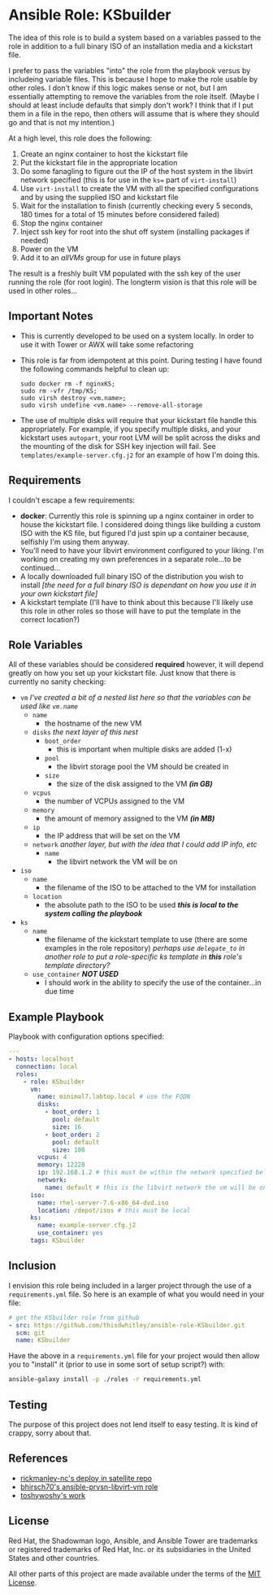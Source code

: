 # Ansible Role: KSbuilder

The idea of this role is to build a system based on a variables passed to the
role in addition to a full binary ISO of an installation media and a kickstart
file.

I prefer to pass the variables "into" the role from the playbook versus by
includeing variable files.  This is because I hope to make the role usable by
other roles.  I don't know if this logic makes sense or not, but I am
essentially attempting to remove the variables from the role itself.  (Maybe I
should at least include defaults that simply don't work?  I think that if I put
them in a file in the repo, then others will assume that is where they should
go and that is not my intention.)

At a high level, this role does the following:

1. Create an nginx container to host the kickstart file
2. Put the kickstart file in the appropriate location
3. Do some fanagling to figure out the IP of the host system in the libvirt
   network specified (this is for use in the `ks=` part of `virt-install`)
4. Use `virt-install` to create the VM with all the specified configurations
   and by using the supplied ISO and kickstart file
5. Wait for the installation to finish (currently checking every 5 seconds,
   180 times for a total of 15 minutes before considered failed)
6. Stop the nginx container
7. Inject ssh key for root into the shut off system (installing packages if
   needed)
8. Power on the VM
9. Add it to an *allVMs* group for use in future plays

The result is a freshly built VM populated with the ssh key of the user running
the role (for root login).  The longterm vision is that this role will be used 
in other roles...

## Important Notes

* This is currently developed to be used on a system locally.  In order to use
  it with Tower or AWX will take some refactoring
* This role is far from idempotent at this point.  During testing I have found
  the following commands helpful to clean up:

      sudo docker rm -f nginxKS;
      sudo rm -vfr /tmp/KS;
      sudo virsh destroy <vm.name>;
      sudo virsh undefine <vm.name> --remove-all-storage

* The use of multiple disks will require that your kickstart file handle this
  appropriately.  For example, if you specify multiple disks, and your kickstart
  uses `autopart`, your root LVM will be split across the disks and the mounting
  of the disk for SSH key injection will fail.  See
  `templates/example-server.cfg.j2` for an example of how I'm doing this.

## Requirements

I couldn't escape a few requirements:

* **docker**:  Currently this role is spinning up a nginx container in order to
  house the kickstart file.  I considered doing things like building a custom
  ISO with the KS file, but figured I'd just spin up a container because,
  selfishly I'm using them anyway.
* You'll need to have your libvirt environment configured to your liking.  I'm
  working on creating my own preferences in a separate role...to be continued...
* A locally downloaded full binary ISO of the distribution you wish to install
  *[the need for a full binary ISO is dependant on how you use it in your own
  kickstart file]*
* A kickstart template (I'll have to think about this because I'll likely use
  this role in other roles so those will have to put the template in the correct
  location?)

## Role Variables

All of these variables should be considered **required** however, it will
depend greatly on how you set up your kickstart file.  Just know that there is
currently no sanity checking:

* `vm` *I've created a bit of a nested list here so that the variables can be
  used like `vm.name`*
  * `name`
    * the hostname of the new VM
  * `disks` *the next layer of this nest*
    * `boot_order`
      * this is important when multiple disks are added (1-x)
    * `pool`
      * the libvirt storage pool the VM should be created in
    * `size`
      * the size of the disk assigned to the VM ***(in GB)***
  * `vcpus`
    * the number of VCPUs assigned to the VM
  * `memory`
    * the amount of memory assigned to the VM ***(in MB)***
  * `ip`
    * the IP address that will be set on the VM
  * `network` *another layer, but with the idea that I could add IP info, etc*
    * `name`
      * the libvirt network the VM will be on
* `iso`
  * `name`
    * the filename of the ISO to be attached to the VM for installation
  * `location`
    * the absolute path to the ISO to be used ***this is local to the system
      calling the playbook***
* `ks`
  * `name`
    * the filename of the kickstart template to use (there are some examples in
      the role repository) *perhaps use `delegate_to` in another role to put a
      role-specific ks template in **this** role's template directory?*
  * `use_container` ***NOT USED***
    * I should work in the ability to specify the use of the container...in due
      time

## Example Playbook

Playbook with configuration options specified:

```yaml
---
- hosts: localhost
  connection: local
  roles:
    - role: KSbuilder
      vm:
        name: minimal7.labtop.local # use the FQDN
        disks:
          - boot_order: 1
            pool: default
            size: 16
          - boot_order: 2
            pool: default
            size: 100
        vcpus: 4
        memory: 12228
        ip: 192.168.1.2 # this must be within the network specified below
        network:
          name: default # this is the libvirt network the vm will be on
      iso:
        name: rhel-server-7.6-x86_64-dvd.iso
        location: /depot/isos # this must be local
      ks:
        name: example-server.cfg.j2
        use_container: yes
      tags: KSbuilder

```

## Inclusion

I envision this role being included in a larger project through the use of a
`requirements.yml` file.  So here is an example of what you would need in your
file:

```yaml
# get the KSbuilder role from github
- src: https://github.com/thisdwhitley/ansible-role-KSbuilder.git
  scm: git
  name: KSbuilder
```

Have the above in a `requirements.yml` file for your project would then allow
you to "install" it (prior to use in some sort of setup script?) with:

```bash
ansible-galaxy install -p ./roles -r requirements.yml
```

## Testing

The purpose of this project does not lend itself to easy testing.  It is kind
of crappy, sorry about that.

## References

* [rickmanley-nc's deploy in satellite repo](https://github.com/rickmanley-nc/satellite)
* [bhirsch70's ansible-prvsn-libvirt-vm role](https://github.com/RedHatGov/Instant-Demo/tree/master/ansible-prvsn-libvirt-vm)
* [toshywoshy's work](https://github.com/toshywoshy/ansible-role-vminstaller)

## License

Red Hat, the Shadowman logo, Ansible, and Ansible Tower are trademarks or
registered trademarks of Red Hat, Inc. or its subsidiaries in the United
States and other countries.

All other parts of this project are made available under the terms of the [MIT
License](LICENSE).
